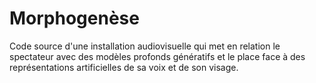 # Morphogenèse

Code source d'une installation audiovisuelle qui met en relation le spectateur avec des modèles profonds génératifs et le place face à des représentations artificielles de sa voix et de son visage.
